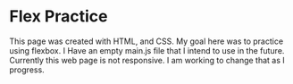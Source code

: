 # Flex Practice
This page was created with HTML, and CSS. My goal here was to practice using flexbox.
I Have an empty main.js file that I intend to use in the future.
Currently this web page is not responsive. I am working to change that as I progress.

